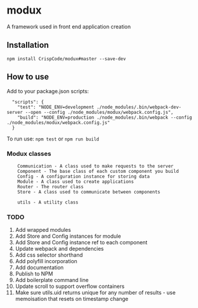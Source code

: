 # modux
A framework used in front end application creation

## Installation

```
npm install CrispCode/modux#master --save-dev
```

## How to use

Add to your package.json scripts:
```
  "scripts": {
    "test": "NODE_ENV=development ./node_modules/.bin/webpack-dev-server --open --config ./node_modules/modux/webpack.config.js",
    "build": "NODE_ENV=production ./node_modules/.bin/webpack --config ./node_modules/modux/webpack.config.js"
  }
```

To run use: `npm test` or `npm run build`

### Modux classes

```
    Communication - A class used to make requests to the server
    Component - The base class of each custom component you build
    Config - A configuration instance for storing data
    Module - A class used to create applications
    Router - The router class
    Store - A class used to communicate between components
    
    utils - A utility class
```

### TODO

1. Add wrapped modules
2. Add Store and Config instances for module
3. Add Store and Config instance ref to each component
4. Update webpack and dependencies
5. Add css selector shorthand
6. Add polyfill incorporation
7. Add documentation
8. Publish to NPM
9. Add boilerplate command line
10. Update scroll to support overflow containers
11. Make sure utils.uid returns unique for any number of results - use memoisation that resets on timestamp change